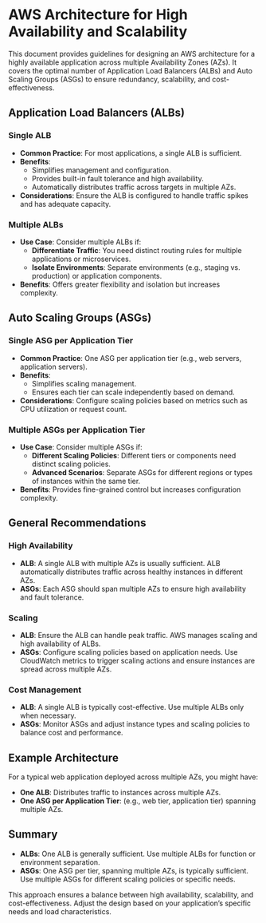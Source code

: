 # AWS Architecture for High Availability and Scalability

This document provides guidelines for designing an AWS architecture for a highly available application across multiple Availability Zones (AZs). It covers the optimal number of Application Load Balancers (ALBs) and Auto Scaling Groups (ASGs) to ensure redundancy, scalability, and cost-effectiveness.

## Application Load Balancers (ALBs)

### Single ALB

- **Common Practice**: For most applications, a single ALB is sufficient.
- **Benefits**:
  - Simplifies management and configuration.
  - Provides built-in fault tolerance and high availability.
  - Automatically distributes traffic across targets in multiple AZs.
- **Considerations**: Ensure the ALB is configured to handle traffic spikes and has adequate capacity.

### Multiple ALBs

- **Use Case**: Consider multiple ALBs if:
  - **Differentiate Traffic**: You need distinct routing rules for multiple applications or microservices.
  - **Isolate Environments**: Separate environments (e.g., staging vs. production) or application components.
- **Benefits**: Offers greater flexibility and isolation but increases complexity.

## Auto Scaling Groups (ASGs)

### Single ASG per Application Tier

- **Common Practice**: One ASG per application tier (e.g., web servers, application servers).
- **Benefits**:
  - Simplifies scaling management.
  - Ensures each tier can scale independently based on demand.
- **Considerations**: Configure scaling policies based on metrics such as CPU utilization or request count.

### Multiple ASGs per Application Tier

- **Use Case**: Consider multiple ASGs if:
  - **Different Scaling Policies**: Different tiers or components need distinct scaling policies.
  - **Advanced Scenarios**: Separate ASGs for different regions or types of instances within the same tier.
- **Benefits**: Provides fine-grained control but increases configuration complexity.

## General Recommendations

### High Availability

- **ALB**: A single ALB with multiple AZs is usually sufficient. ALB automatically distributes traffic across healthy instances in different AZs.
- **ASGs**: Each ASG should span multiple AZs to ensure high availability and fault tolerance.

### Scaling

- **ALB**: Ensure the ALB can handle peak traffic. AWS manages scaling and high availability of ALBs.
- **ASGs**: Configure scaling policies based on application needs. Use CloudWatch metrics to trigger scaling actions and ensure instances are spread across multiple AZs.

### Cost Management

- **ALB**: A single ALB is typically cost-effective. Use multiple ALBs only when necessary.
- **ASGs**: Monitor ASGs and adjust instance types and scaling policies to balance cost and performance.

## Example Architecture

For a typical web application deployed across multiple AZs, you might have:

- **One ALB**: Distributes traffic to instances across multiple AZs.
- **One ASG per Application Tier**: (e.g., web tier, application tier) spanning multiple AZs.

## Summary

- **ALBs**: One ALB is generally sufficient. Use multiple ALBs for function or environment separation.
- **ASGs**: One ASG per tier, spanning multiple AZs, is typically sufficient. Use multiple ASGs for different scaling policies or specific needs.

This approach ensures a balance between high availability, scalability, and cost-effectiveness. Adjust the design based on your application’s specific needs and load characteristics.

